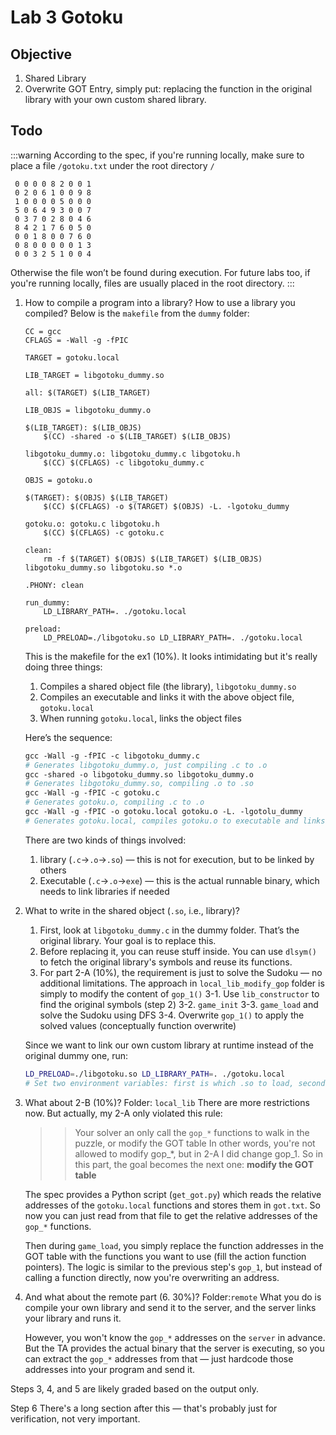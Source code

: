 # Lab 3 Gotoku

## Objective

1. Shared Library
2. Overwrite GOT Entry, simply put: replacing the function in the original library with your own custom shared library.

## Todo

:::warning
According to the spec, if you're running locally, make sure to place a file `/gotoku.txt` under the root directory `/`
```
 0 0 0 0 8 2 0 0 1
 0 2 0 6 1 0 0 9 8
 1 0 0 0 0 5 0 0 0
 5 0 6 4 9 3 0 0 7
 0 3 7 0 2 8 0 4 6
 8 4 2 1 7 6 0 5 0
 0 0 1 8 0 0 7 6 0
 0 8 0 0 0 0 0 1 3
 0 0 3 2 5 1 0 0 4
```
Otherwise the file won’t be found during execution. For future labs too, if you're running locally, files are usually placed in the root directory.
:::

1. How to compile a program into a library? How to use a library you compiled?
    Below is the `makefile` from the `dummy` folder:
    ```makefile=
    CC = gcc
    CFLAGS = -Wall -g -fPIC

    TARGET = gotoku.local

    LIB_TARGET = libgotoku_dummy.so

    all: $(TARGET) $(LIB_TARGET)

    LIB_OBJS = libgotoku_dummy.o

    $(LIB_TARGET): $(LIB_OBJS)
        $(CC) -shared -o $(LIB_TARGET) $(LIB_OBJS)

    libgotoku_dummy.o: libgotoku_dummy.c libgotoku.h
        $(CC) $(CFLAGS) -c libgotoku_dummy.c

    OBJS = gotoku.o

    $(TARGET): $(OBJS) $(LIB_TARGET)
        $(CC) $(CFLAGS) -o $(TARGET) $(OBJS) -L. -lgotoku_dummy

    gotoku.o: gotoku.c libgotoku.h
        $(CC) $(CFLAGS) -c gotoku.c

    clean:
        rm -f $(TARGET) $(OBJS) $(LIB_TARGET) $(LIB_OBJS) libgotoku_dummy.so libgotoku.so *.o

    .PHONY: clean

    run_dummy:
        LD_LIBRARY_PATH=. ./gotoku.local

    preload:
        LD_PRELOAD=./libgotoku.so LD_LIBRARY_PATH=. ./gotoku.local
    ```
    This is the makefile for the ex1 (10%). It looks intimidating but it's really doing three things:
    1. Compiles a shared object file (the library), `libgotoku_dummy.so`
    2. Compiles an executable and links it with the above object file, `gotoku.local`
    3. When running `gotoku.local`, links the object files

    Here’s the sequence:
    ```makefile
    gcc -Wall -g -fPIC -c libgotoku_dummy.c
    # Generates libgotoku_dummy.o, just compiling .c to .o
    gcc -shared -o libgotoku_dummy.so libgotoku_dummy.o
    # Generates libgotoku_dummy.so, compiling .o to .so
    gcc -Wall -g -fPIC -c gotoku.c
    # Generates gotoku.o, compiling .c to .o
    gcc -Wall -g -fPIC -o gotoku.local gotoku.o -L. -lgotolu_dummy
    # Generates gotoku.local, compiles gotoku.o to executable and links the above library located in current directory (.) 
    ```
    There are two kinds of things involved:
    1. library (`.c`->`.o`->`.so`) — this is not for execution, but to be linked by others
    2. Executable (`.c`->`.o`->`exe`) — this is the actual runnable binary, which needs to link libraries if needed

2. What to write in the shared object (`.so`, i.e., library)?
    1. First, look at `libgotoku_dummy.c` in the dummy folder. That’s the original library. Your goal is to replace this.
    2. Before replacing it, you can reuse stuff inside. You can use `dlsym()` to fetch the original library's symbols and reuse its functions.
    3. For part 2-A (10%), the requirement is just to solve the Sudoku — no additional limitations. The approach in `local_lib_modify_gop` folder is simply to modify the content of `gop_1()`
        3-1. Use `lib_constructor` to find the original symbols (step 2)
        3-2. `game_init`
        3-3. `game_load` and solve the Sudoku using DFS
        3-4.  Overwrite `gop_1()` to apply the solved values (conceptually function overwrite)
        
    Since we want to link our own custom library at runtime instead of the original dummy one, run:
    ```bash
    LD_PRELOAD=./libgotoku.so LD_LIBRARY_PATH=. ./gotoku.local
    # Set two environment variables: first is which .so to load, second is library path, third is the executable
    ```
    
3. What about 2-B (10%)? Folder: `local_lib`
    There are more restrictions now. But actually, my 2-A only violated this rule:
    >> Your solver an only call the `gop_*` functions to walk in the puzzle, or modify the GOT table
    In other words, you're not allowed to modify gop_*, but in 2-A I did change gop_1.
    So in this part, the goal becomes the next one: **modify the GOT table**
    
    The spec provides a Python script (`get_got.py`) which reads the relative addresses of the `gotoku.local` functions and stores them in `got.txt`. So now you can just read from that file to get the relative addresses of the `gop_*` functions.
    
    Then during `game_load`, you simply replace the function addresses in the GOT table with the functions you want to use (fill the action function pointers). The logic is similar to the previous step's `gop_1`, but instead of calling a function directly, now you're overwriting an address.
    
4. And what about the remote part (6. 30%)? Folder:`remote`
    What you do is compile your own library and send it to the server, and the server links your library and runs it.
    
    However, you won't know the `gop_*` addresses on the `server` in advance. But the TA provides the actual binary that the server is executing, so you can extract the `gop_*` addresses from that — just hardcode those addresses into your program and send it.
    
Steps 3, 4, and 5 are likely graded based on the output only.

Step 6 There's a long section after this — that's probably just for verification, not very important.